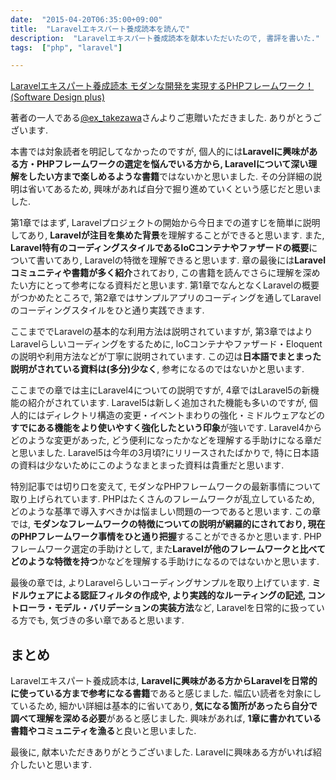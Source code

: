 ```yaml
---
date:  "2015-04-20T06:35:00+09:00"
title:  "Laravelエキスパート養成読本を読んで"
description:  "Laravelエキスパート養成読本を献本いただいたので, 書評を書いた."
tags:  ["php", "laravel"]

---
```


[Laravelエキスパート養成読本 モダンな開発を実現するPHPフレームワーク！ (Software Design plus)](http://www.amazon.co.jp/dp/4774173134/)

著者の一人である[@ex\_takezawa](https://twitter.com/ex_takezawa)さんよりご恵贈いただきました. ありがとうございます.

本書では対象読者を明記してなかったのですが, 個人的には**Laravelに興味がある方・PHPフレームワークの選定を悩んでいる方から,
Laravelについて深い理解をしたい方まで楽しめるような書籍**ではないかと思いました.
その分詳細の説明は省いてあるため, 興味があれば自分で掘り進めていくという感じだと思いました.

第1章ではまず, Laravelプロジェクトの開始から今日までの道すじを簡単に説明してあり, **Laravelが注目を集めた背景**を理解することができると思います.
また, **Laravel特有のコーディングスタイルであるloCコンテナやファザードの概要**について書いてあり, Laravelの特徴を理解できると思います.
章の最後には**Laravelコミュニティや書籍が多く紹介**されており, この書籍を読んでさらに理解を深めたい方にとって参考になる資料だと思います.
第1章でなんとなくLaravelの概要がつかめたところで, 第2章ではサンプルアプリのコーディングを通してLaravelのコーディングスタイルをひと通り実践できます.

ここまででLaravelの基本的な利用方法は説明されていますが, 第3章ではよりLaravelらしいコーディングをするために,
loCコンテナやファザード・Eloquentの説明や利用方法などが丁寧に説明されています. この辺は**日本語でまとまった
説明がされている資料は(多分)少なく**, 参考になるのではないかと思います.

ここまでの章では主にLaravel4についての説明ですが, 4章ではLaravel5の新機能の紹介がされています.
Laravel5は新しく追加された機能も多いのですが, 個人的にはディレクトリ構造の変更・イベントまわりの強化・ミドルウェアなどの**すでにある機能をより使いやすく強化したという印象**が強いです.
Laravel4からどのような変更があった, どう便利になったかなどを理解する手助けになる章だと思いました.
Laravel5は今年の3月頃?にリリースされたばかりで, 特に日本語の資料は少ないためにこのようなまとまった資料は貴重だと思います.

特別記事では切り口を変えて, モダンなPHPフレームワークの最新事情について取り上げられています.
PHPはたくさんのフレームワークが乱立しているため, どのような基準で導入すべきかは悩ましい問題の一つであると思います.
この章では, **モダンなフレームワークの特徴についての説明が網羅的にされており, 現在のPHPフレームワーク事情をひと通り把握**することができるかと思います.
PHPフレームワーク選定の手助けとして, また**Laravelが他のフレームワークと比べてどのような特徴を持つ**かなどを理解する手助けになるのではないかと思います.

最後の章では, よりLaravelらしいコーディングサンプルを取り上げています.
**ミドルウェアによる認証フィルタの作成や, より実践的なルーティングの記述, コントローラ・モデル・バリデーションの実装方法**など,
Laravelを日常的に扱っている方でも, 気づきの多い章であると思います.

## まとめ

Laravelエキスパート養成読本は, **Laravelに興味がある方からLaravelを日常的に使っている方まで参考になる書籍**であると感じました.
幅広い読者を対象にしているため, 細かい詳細は基本的に省いてあり, **気になる箇所があったら自分で調べて理解を深める必要**があると感じました.
興味があれば, **1章に書かれている書籍やコミュニティを漁る**と良いと思いました.

最後に, 献本いただきありがとうございました. Laravelに興味ある方がいれば紹介したいと思います.

